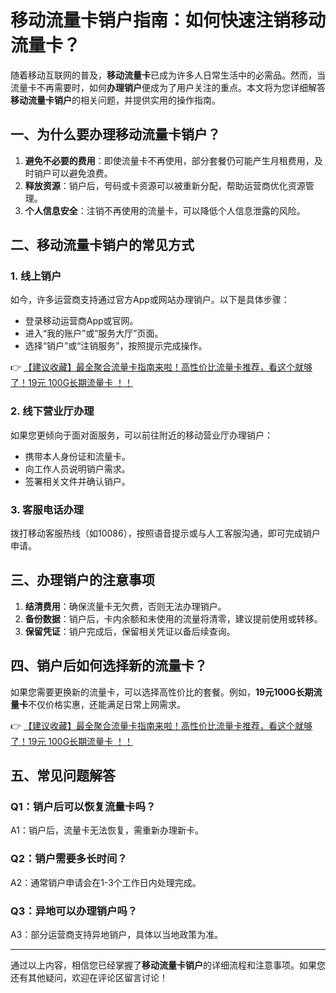 # 移动流量卡销户指南：如何快速注销移动流量卡？

随着移动互联网的普及，**移动流量卡**已成为许多人日常生活中的必需品。然而，当流量卡不再需要时，如何**办理销户**便成为了用户关注的重点。本文将为您详细解答**移动流量卡销户**的相关问题，并提供实用的操作指南。

## 一、为什么要办理移动流量卡销户？

1. **避免不必要的费用**：即使流量卡不再使用，部分套餐仍可能产生月租费用，及时销户可以避免浪费。
2. **释放资源**：销户后，号码或卡资源可以被重新分配，帮助运营商优化资源管理。
3. **个人信息安全**：注销不再使用的流量卡，可以降低个人信息泄露的风险。

## 二、移动流量卡销户的常见方式

### 1. 线上销户
如今，许多运营商支持通过官方App或网站办理销户。以下是具体步骤：
- 登录移动运营商App或官网。
- 进入“我的账户”或“服务大厅”页面。
- 选择“销户”或“注销服务”，按照提示完成操作。

👉 [【建议收藏】最全聚合流量卡指南来啦！高性价比流量卡推荐，看这个就够了！19元 100G长期流量卡 ！！](https://bit.ly/Liuliangka)

### 2. 线下营业厅办理
如果您更倾向于面对面服务，可以前往附近的移动营业厅办理销户：
- 携带本人身份证和流量卡。
- 向工作人员说明销户需求。
- 签署相关文件并确认销户。

### 3. 客服电话办理
拨打移动客服热线（如10086），按照语音提示或与人工客服沟通，即可完成销户申请。

## 三、办理销户的注意事项

1. **结清费用**：确保流量卡无欠费，否则无法办理销户。
2. **备份数据**：销户后，卡内余额和未使用的流量将清零，建议提前使用或转移。
3. **保留凭证**：销户完成后，保留相关凭证以备后续查询。

## 四、销户后如何选择新的流量卡？

如果您需要更换新的流量卡，可以选择高性价比的套餐。例如，**19元100G长期流量卡**不仅价格实惠，还能满足日常上网需求。

👉 [【建议收藏】最全聚合流量卡指南来啦！高性价比流量卡推荐，看这个就够了！19元 100G长期流量卡 ！！](https://bit.ly/Liuliangka)

## 五、常见问题解答

### Q1：销户后可以恢复流量卡吗？
A1：销户后，流量卡无法恢复，需重新办理新卡。

### Q2：销户需要多长时间？
A2：通常销户申请会在1-3个工作日内处理完成。

### Q3：异地可以办理销户吗？
A3：部分运营商支持异地销户，具体以当地政策为准。

---

通过以上内容，相信您已经掌握了**移动流量卡销户**的详细流程和注意事项。如果您还有其他疑问，欢迎在评论区留言讨论！